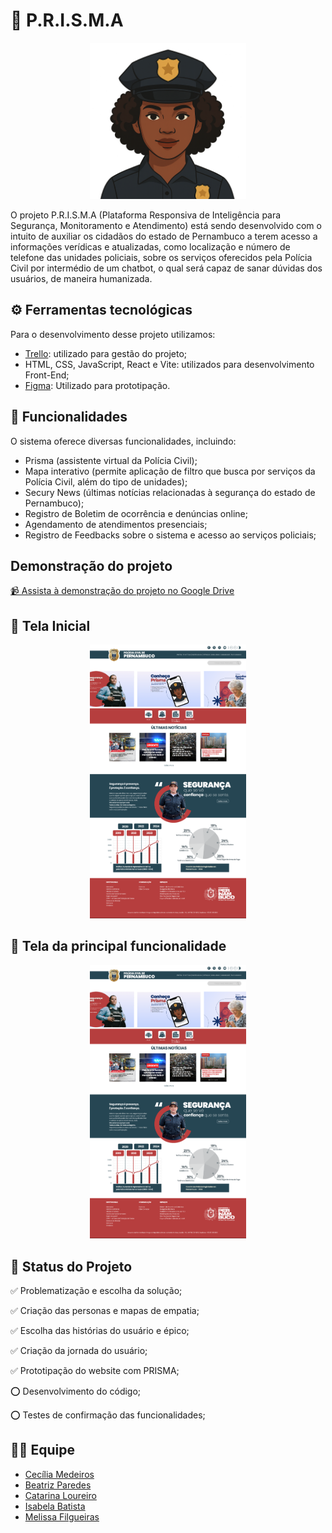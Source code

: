 # 🔎 P.R.I.S.M.A 
<p align="center"> 
  <img src="https://github.com/Cecimedeiros/PRISMA/blob/main/assets/prima.png" width="250"/>
</p>
O projeto P.R.I.S.M.A (Plataforma Responsiva de Inteligência para Segurança, Monitoramento e Atendimento) está sendo desenvolvido com o intuito de auxiliar os cidadãos do estado de Pernambuco a terem acesso a informações verídicas e atualizadas, como localização e número de telefone das unidades policiais, sobre os serviços oferecidos pela Polícia Civil por intermédio de um chatbot, o qual será capaz de sanar dúvidas dos usuários, de maneira humanizada. 


## ⚙️ Ferramentas tecnológicas 

Para o desenvolvimento desse projeto utilizamos: 
* [Trello](https://trello.com/b/IaYicrL2/kanban-residencia): utilizado para gestão do projeto;     
* HTML, CSS, JavaScript, React e Vite: utilizados para desenvolvimento Front-End;
* [Figma](https://www.figma.com/design/k6Sru6sQIpMLfAdsbFBosn/prisma-chatB.Ot?node-id=0-1&p=f&t=slOnYhONZFkjsFZ5-0): Utilizado para prototipação.

## 🔹 Funcionalidades 

O sistema oferece diversas funcionalidades, incluindo: 

- Prisma (assistente virtual da Polícia Civil);
- Mapa interativo (permite aplicação de filtro que busca por serviços da Polícia Civil, além do tipo de unidades);
- Secury News (últimas notícias relacionadas à segurança do estado de Pernambuco);
- Registro de Boletim de ocorrência e denúncias online;
- Agendamento de atendimentos presenciais;
- Registro de Feedbacks sobre o sistema e acesso ao serviços policiais;

## Demonstração do projeto
[📹 Assista à demonstração do projeto no Google Drive](https://drive.google.com/file/d/14x26vmcRaU1XsxRZThTFJIgF097MaSKV/view?usp=drive_link)

## 🔹 Tela Inicial 
<p align="center">
  <img src="https://github.com/Cecimedeiros/PRISMA/blob/main/assets/telaInicial.png" width="250"/>
</p>

## 🔹 Tela da principal funcionalidade
<p align="center"> 
  <img src="https://github.com/Cecimedeiros/PRISMA/blob/main/assets/telainicial.png" width="250"/>
</p>

## 🚀 Status do Projeto 

✅ Problematização e escolha da solução;
    
✅ Criação das personas e mapas de empatia;

✅ Escolha das histórias do usuário e épico;

✅ Criação da jornada do usuário;

✅ Prototipação do website com PRISMA;

⭕ Desenvolvimento do código;

⭕ Testes de confirmação das funcionalidades;

## 👩‍💻 Equipe 
 - [Cecília Medeiros](linkedin.com/in/medeiroscecilia22)
 - [Beatriz Paredes](https://www.linkedin.com/in/beatriz-paredes-do-nascimento-91664a182/)
 - [Catarina Loureiro](https://www.linkedin.com/in/catarina-virginia-lima-loureiro-xavier-439731338?utm_source=share&utm_campaign=share_via&utm_content=profile&utm_medium=ios_app)
 - [Isabela Batista](https://br.linkedin.com/in/isabella-batista-a096452b2)
 - [Melissa Filgueiras](https://www.linkedin.com/in/melissafilgueiras/)




